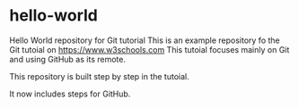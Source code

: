 # hello-world
Hello World repository for Git tutorial
This is an example repository fo the Git tutoial on https://www.w3schools.com
This tutoial focuses mainly on Git and using GitHub as its remote.

This repository is built step by step in the tutoial.

It now includes steps for GitHub.
